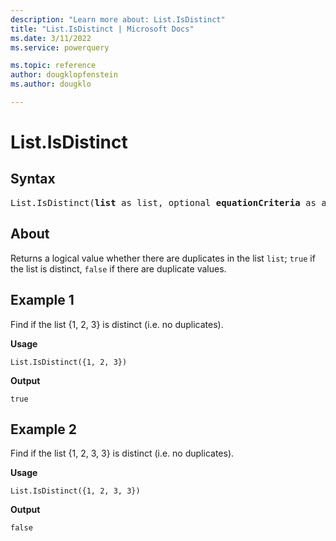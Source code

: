 ```yaml
---
description: "Learn more about: List.IsDistinct"
title: "List.IsDistinct | Microsoft Docs"
ms.date: 3/11/2022
ms.service: powerquery

ms.topic: reference
author: dougklopfenstein
ms.author: dougklo

---
```

# List.IsDistinct

## Syntax

<pre>
List.IsDistinct(<b>list</b> as list, optional <b>equationCriteria</b> as any) as logical
</pre>
  
## About

Returns a logical value whether there are duplicates in the list `list`; `true` if the list is distinct, `false` if there are duplicate values.

## Example 1

Find if the list {1, 2, 3} is distinct (i.e. no duplicates).

**Usage**

```powerquery-m
List.IsDistinct({1, 2, 3})
```

**Output**

`true`

## Example 2

Find if the list {1, 2, 3, 3} is distinct (i.e. no duplicates).

**Usage**

```powerquery-m
List.IsDistinct({1, 2, 3, 3})
```

**Output**

`false`
